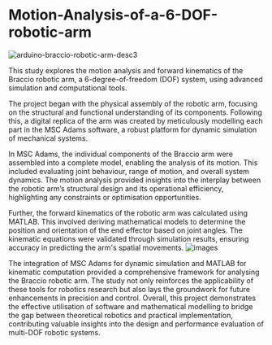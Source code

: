 # Motion-Analysis-of-a-6-DOF-robotic-arm

![arduino-braccio-robotic-arm-desc3](https://github.com/user-attachments/assets/44d21fcd-ee06-4c96-88ba-7a19f9c3410a)

This study explores the motion analysis and forward kinematics of the Braccio robotic arm, a
 6-degree-of-freedom (DOF) system, using advanced simulation and computational tools.
 
 The project began with the physical assembly of the robotic arm, focusing on the structural and
 functional understanding of its components. Following this, a digital replica of the arm was
 created by meticulously modelling each part in the MSC Adams software, a robust platform for
 dynamic simulation of mechanical systems.
 
 In MSC Adams, the individual components of the Braccio arm were assembled into a complete
 model, enabling the analysis of its motion. This included evaluating joint behaviour, range of
 motion, and overall system dynamics. The motion analysis provided insights into the interplay
 between the robotic arm’s structural design and its operational efficiency, highlighting any
 constraints or optimisation opportunities.
 
 Further, the forward kinematics of the robotic arm was calculated using MATLAB. This involved
 deriving mathematical models to determine the position and orientation of the end effector based
 on joint angles. The kinematic equations were validated through simulation results, ensuring
 accuracy in predicting the arm's spatial movements.
![images](https://github.com/user-attachments/assets/eedce6e7-cfc5-42ea-98d5-537af743ca34)

 The integration of MSC Adams for dynamic simulation and MATLAB for kinematic
 computation provided a comprehensive framework for analysing the Braccio robotic arm. The
 study not only reinforces the applicability of these tools for robotics research but also lays the
 groundwork for future enhancements in precision and control.
 Overall, this project demonstrates the effective utilisation of software and mathematical
 modelling to bridge the gap between theoretical robotics and practical implementation,
 contributing valuable insights into the design and performance evaluation of multi-DOF robotic
 systems.
